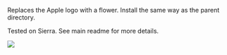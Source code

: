 Replaces the Apple logo with a flower. Install the same way as the parent directory.

Tested on Sierra. See main readme for more details.

<img src=https://my.mixtape.moe/ombvyc.png></img>
